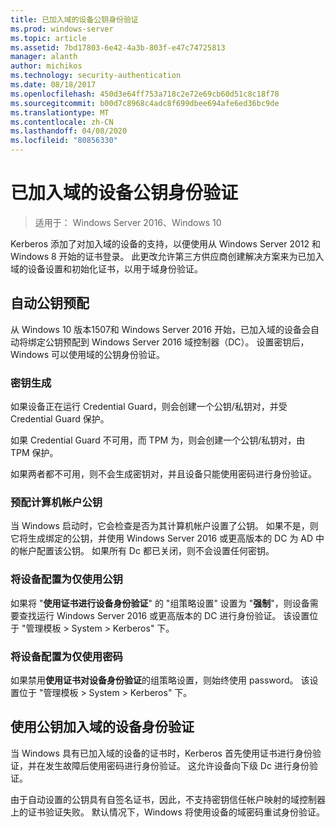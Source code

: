 ```yaml
---
title: 已加入域的设备公钥身份验证
ms.prod: windows-server
ms.topic: article
ms.assetid: 7bd17803-6e42-4a3b-803f-e47c74725813
manager: alanth
author: michikos
ms.technology: security-authentication
ms.date: 08/18/2017
ms.openlocfilehash: 450d3e64ff753a718c2e72e69cb60d51c8c18f78
ms.sourcegitcommit: b00d7c8968c4adc8f699dbee694afe6ed36bc9de
ms.translationtype: MT
ms.contentlocale: zh-CN
ms.lasthandoff: 04/08/2020
ms.locfileid: "80856330"
---
```

# <a name="domain-joined-device-public-key-authentication"></a>已加入域的设备公钥身份验证

>适用于： Windows Server 2016、Windows 10

Kerberos 添加了对加入域的设备的支持，以便使用从 Windows Server 2012 和 Windows 8 开始的证书登录。 此更改允许第三方供应商创建解决方案来为已加入域的设备设置和初始化证书，以用于域身份验证。 

## <a name="automatic-public-key-provisioning"></a>自动公钥预配

从 Windows 10 版本1507和 Windows Server 2016 开始，已加入域的设备会自动将绑定公钥预配到 Windows Server 2016 域控制器（DC）。 设置密钥后，Windows 可以使用域的公钥身份验证。

### <a name="key-generation"></a>密钥生成
如果设备正在运行 Credential Guard，则会创建一个公钥/私钥对，并受 Credential Guard 保护。 

如果 Credential Guard 不可用，而 TPM 为，则会创建一个公钥/私钥对，由 TPM 保护。 

如果两者都不可用，则不会生成密钥对，并且设备只能使用密码进行身份验证。

### <a name="provisioning-computer-account-public-key"></a>预配计算机帐户公钥
当 Windows 启动时，它会检查是否为其计算机帐户设置了公钥。 如果不是，则它将生成绑定的公钥，并使用 Windows Server 2016 或更高版本的 DC 为 AD 中的帐户配置该公钥。 如果所有 Dc 都已关闭，则不会设置任何密钥。

### <a name="configuring-device-to-only-use-public-key"></a>将设备配置为仅使用公钥
如果将 "**使用证书进行设备身份验证**" 的 "组策略设置" 设置为 "**强制**"，则设备需要查找运行 Windows Server 2016 或更高版本的 DC 进行身份验证。 该设置位于 "管理模板 > System > Kerberos" 下。

### <a name="configuring-device-to-only-use-password"></a>将设备配置为仅使用密码
如果禁用**使用证书对设备身份验证**的组策略设置，则始终使用 password。 该设置位于 "管理模板 > System > Kerberos" 下。

## <a name="domain-joined-device-authentication-using-public-key"></a>使用公钥加入域的设备身份验证
当 Windows 具有已加入域的设备的证书时，Kerberos 首先使用证书进行身份验证，并在发生故障后使用密码进行身份验证。 这允许设备向下级 Dc 进行身份验证。

由于自动设置的公钥具有自签名证书，因此，不支持密钥信任帐户映射的域控制器上的证书验证失败。 默认情况下，Windows 将使用设备的域密码重试身份验证。


